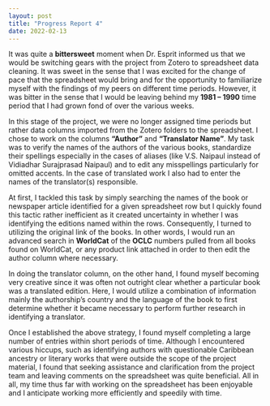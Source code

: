 ```yaml
---
layout: post
title: "Progress Report 4"
date: 2022-02-13
---
```

<style>
div{
  text-align: justify;
  text-justify: inter-word;
}
</style>

It was quite a <strong>bittersweet</strong> moment when Dr. Esprit informed us that we would be switching gears with the project from Zotero to spreadsheet data cleaning. It was sweet in the sense that I was excited for the change of pace that the spreadsheet would bring and for the opportunity to familiarize myself with the findings of my peers on different time periods. However, it was bitter in the sense that I would be leaving behind my <strong>1981 – 1990</strong> time period that I had grown fond of over the various weeks.

In this stage of the project, we were no longer assigned time periods but rather data columns imported from the Zotero folders to the spreadsheet. I chose to work on the columns <strong>“Author”</strong> and <strong>“Translator Name”</strong>. My task was to verify the names of the authors of the various books, standardize their spellings especially in the cases of aliases (like V.S. Naipaul instead of Vidiadhar Surajprasad Naipaul) and to edit any misspellings particularly for omitted accents. In the case of translated work I also had to enter the names of the translator(s) responsible.

At first, I tackled this task by simply searching the names of the book or newspaper article identified for a given spreadsheet row but I quickly found this tactic rather inefficient as it created uncertainty in whether I was identifying the editions named within the rows. Consequently, I turned to utilizing the original link of the books. In other words, I would run an advanced search in <strong>WorldCat</strong> of the <strong>OCLC</strong> numbers pulled from all books found on WorldCat, or any product link attached in order to then edit the author column where necessary.

In doing the translator column, on the other hand, I found myself becoming very creative since it was often not outright clear whether a particular book was a translated edition. Here, I would utilize a combination of information mainly the authorship’s country and the language of the book to first determine whether it became necessary to perform further research in identifying a translator.

Once I established the above strategy, I found myself completing a large number of entries within short periods of time. Although I encountered various hiccups, such as identifying authors with questionable Caribbean ancestry or literary works that were outside the scope of the project material, I found that seeking assistance and clarification from the project team and leaving comments on the spreadsheet was quite beneficial. All in all, my time thus far with working on the spreadsheet has been enjoyable and I anticipate working more efficiently and speedily with time.
